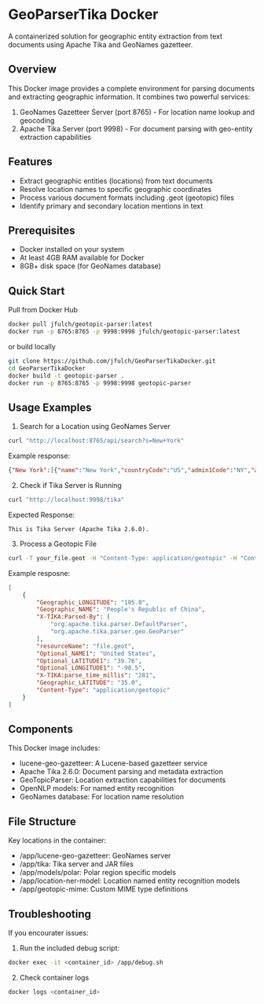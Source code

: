 # GeoParserTika Docker

A containerized solution for geographic entity extraction from text documents using Apache Tika and GeoNames gazetteer.

## Overview

This Docker image provides a complete environment for parsing documents and extracting geographic information. It combines two powerful services:

1. GeoNames Gazetteer Server (port 8765) - For location name lookup and geocoding
2. Apache Tika Server (port 9998) - For document parsing with geo-entity extraction capabilities

## Features

- Extract geographic entities (locations) from text documents
- Resolve location names to specific geographic coordinates
- Process various document formats including .geot (geotopic) files
- Identify primary and secondary location mentions in text

## Prerequisites
- Docker installed on your system
- At least 4GB RAM available for Docker
- 8GB+ disk space (for GeoNames database)

## Quick Start
Pull from Docker Hub
```bash
docker pull jfulch/geotopic-parser:latest
docker run -p 8765:8765 -p 9998:9998 jfulch/geotopic-parser:latest
```
or build locally
```bash
git clone https://github.com/jfulch/GeoParserTikaDocker.git
cd GeoParserTikaDocker
docker build -t geotopic-parser .
docker run -p 8765:8765 -p 9998:9998 geotopic-parser
```

## Usage Examples
1. Search for a Location using GeoNames Server
```bash
curl "http://localhost:8765/api/search?s=New+York"
```
Example response:
```json
{"New York":[{"name":"New York","countryCode":"US","admin1Code":"NY","admin2Code":"","latitude":43.00035,"longitude":-75.4999}]}
```
2. Check if Tika Server is Running
```bash
curl "http://localhost:9998/tika"
```
Expected Response:
```
This is Tika Server (Apache Tika 2.6.0).
```
3. Process a Geotopic File
```bash
curl -T your_file.geot -H "Content-Type: application/geotopic" -H "Content-Disposition: attachment; filename=file.geot" http://localhost:9998/rmeta
```
Example resposne:
```json
[
    {
        "Geographic_LONGITUDE": "105.0",
        "Geographic_NAME": "People's Republic of China",
        "X-TIKA:Parsed-By": [
            "org.apache.tika.parser.DefaultParser",
            "org.apache.tika.parser.geo.GeoParser"
        ],
        "resourceName": "file.geot",
        "Optional_NAME1": "United States",
        "Optional_LATITUDE1": "39.76",
        "Optional_LONGITUDE1": "-98.5",
        "X-TIKA:parse_time_millis": "281",
        "Geographic_LATITUDE": "35.0",
        "Content-Type": "application/geotopic"
    }
]
```

## Components
This Docker image includes:

- lucene-geo-gazetteer: A Lucene-based gazetteer service
- Apache Tika 2.6.0: Document parsing and metadata extraction
- GeoTopicParser: Location extraction capabilities for documents
- OpenNLP models: For named entity recognition
- GeoNames database: For location name resolution

## File Structure
Key locations in the container:

- /app/lucene-geo-gazetteer: GeoNames server
- /app/tika: Tika server and JAR files
- /app/models/polar: Polar region specific models
- /app/location-ner-model: Location named entity recognition models
- /app/geotopic-mime: Custom MIME type definitions

## Troubleshooting
If you encourater issues:
1. Run the included debug script:
```bash
docker exec -it <container_id> /app/debug.sh
```
2. Check container logs
```bash
docker logs <container_id>
```
